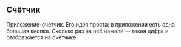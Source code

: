 ## **Cчётчик**
Приложение-счётчик. Его идея проста: в приложении есть одна большая кнопка. Сколько раз на неё нажали — такая цифра и отображается на счётчике.
